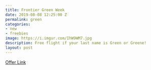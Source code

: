 ```yaml
---
title: Frontier Green Week
date: 2019-08-08 12:25:00 Z
permalink: green
categories:
- new
- freebies
image: https://i.imgur.com/IhW9WM7.jpg
description: Free flight if your last name is Green or Greene!
layout: post
---
```


[Offer Link](https://www.flyfrontier.com/deals/green?mobile=true)